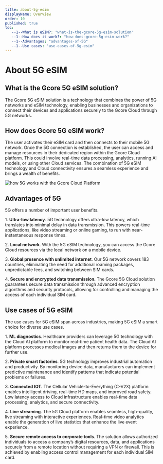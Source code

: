 ```yaml
---
title: about-5g-esim
displayName: Overview
order: 10
published: true
toc:
   --1--What is eSIM?: "what-is-the-gcore-5g-esim-solution"
   --1--How does it work?: "how-does-gcore-5g-esim-work?"
   --1--Advantages: "advantages-of-5G"
   --1--Use cases: "use-cases-of-5g-esim"
---
```

# About 5G eSIM

## What is the Gcore 5G eSIM solution?

The Gcore 5G eSIM solution is a technology that combines the power of 5G networks and eSIM technology, enabling businesses and organizations to connect their devices and applications securely to the Gcore Cloud through 5G networks. 

## How does Gcore 5G eSIM work?

The user activates their eSIM card and then connects to their mobile 5G network. Once the 5G connection is established, the user can access and manage resources in their dedicated region within the Gcore Cloud platform. This could involve real-time data processing, analytics, running AI models, or using other Cloud services. The combination of 5G eSIM technology and Cloud connectivity ensures a seamless experience and brings a wealth of benefits.

<img src="https://assets.gcore.pro/docs/cloud/5g-esim/about-5g-esim/how-it-works-1.png" alt="how 5G works with the Gcore Cloud Platform"> 

## Advantages of 5G

5G offers a number of important user benefits.

1\. **Ultra-low latency**. 5G technology offers ultra-low latency, which translates into minimal delay in data transmission. This powers real-time applications, like video streaming or online gaming, to run with near-instantaneous response times.

2\. **Local network**. With the 5G eSIM technology, you can access the Gcore Cloud resources via the local network on a mobile device. 

3\. **Global presence with unlimited internet**. Our 5G network covers 183 countries, eliminating the need for additional roaming packages, unpredictable fees, and switching between SIM cards.

4\. **Secure and encrypted data transmission**. The Gcore 5G Cloud solution guarantees secure data transmission through advanced encryption algorithms and security protocols, allowing for controlling and managing the access of each individual SIM card.

## Use cases of 5G eSIM

The use cases for 5G eSIM span across industries, making 5G eSIM a smart choice for diverse use cases.

1\. **ML diagnostics**. Healthcare providers can leverage 5G technology with the Cloud AI platform to monitor real-time patient health data. The Cloud AI platform processes medical images and then returns them to the device for further use.

2\. **Private smart factories**. 5G technology improves industrial automation and productivity. By monitoring device data, manufacturers can implement predictive maintenance and identify patterns that indicate potential problems or failures.

3\. **Connected IOT**. The Cellular Vehicle-to-Everything (C-V2X) platform enables intelligent driving, real-time HD maps, and improved road safety. Low latency access to Cloud infrastructure enables real-time data processing, analytics, and secure connectivity.

4\. **Live streaming**. The 5G Cloud platform enables seamless, high-quality, live streaming with interactive experiences. Real-time video analytics enable the generation of live statistics that enhance the live event experience.

5\. **Secure remote access to corporate tools**. The solution allows authorized individuals to access a company’s digital resources, data, and applications securely from a remote location without requiring a VPN or firewall. This is achieved by enabling access control management for each individual SIM card.
